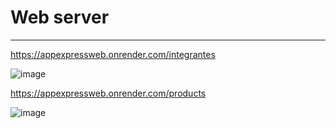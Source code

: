 # Web server 

---

https://appexpressweb.onrender.com/integrantes

![image](https://github.com/Byrontosh/Node_Express/assets/26908663/90bdf231-2bff-4c5f-81e6-becbff11f2f9)


https://appexpressweb.onrender.com/products

![image](https://github.com/Byrontosh/Node_Express/assets/26908663/eedaaa4d-4708-4bde-bf41-c7c6b73b1f7c)
